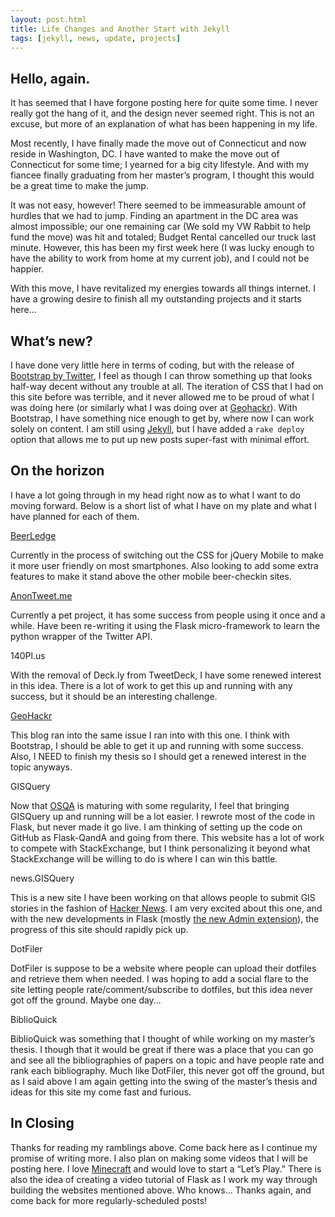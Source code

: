 ```yaml
---
layout: post.html
title: Life Changes and Another Start with Jekyll
tags: [jekyll, news, update, projects]
---
```


## Hello, again.

It has seemed that I have forgone posting here for quite some time. I never really got the hang of it, and the design never seemed right. This is not an excuse, but more of an explanation of what has been happening in my life.

Most recently, I have finally made the move out of Connecticut and now reside in Washington, DC. I have wanted to make the move out of Connecticut for some time; I yearned for a big city lifestyle. And with my fiancee finally graduating from her master’s program, I thought this would be a great time to make the jump.

It was not easy, however! There seemed to be immeasurable amount of hurdles that we had to jump. Finding an apartment in the DC area was almost impossible; our one remaining car (We sold my VW Rabbit to help fund the move) was hit and totaled; Budget Rental cancelled our truck last minute. However, this has been my first week here (I was lucky enough to have the ability to work from home at my current job), and I could not be happier.

With this move, I have revitalized my energies towards all things internet. I have a growing desire to finish all my outstanding projects and it starts here…

## What’s new?

I have done very little here in terms of coding, but with the release of [Bootstrap by Twitter][1], I feel as though I can throw something up that looks half-way decent without any trouble at all. The iteration of CSS that I had on this site before was terrible, and it never allowed me to be proud of what I was doing here (or similarly what I was doing over at [Geohackr][2]). With Bootstrap, I have something nice enough to get by, where now I can work solely on content. I am still using [Jekyll][3], but I have added a `rake deploy` option that allows me to put up new posts super-fast with minimal effort.

## On the horizon

I have a lot going through in my head right now as to what I want to do moving forward. Below is a short list of what I have on my plate and what I have planned for each of them.

[BeerLedge][4]

Currently in the process of switching out the CSS for jQuery Mobile to make it more user friendly on most smartphones. Also looking to add some extra features to make it stand above the other mobile beer-checkin sites.

[AnonTweet.me][5]

Currently a pet project, it has some success from people using it once and a while. Have been re-writing it using the Flask micro-framework to learn the python wrapper of the Twitter API.

140Pl.us

With the removal of Deck.ly from TweetDeck, I have some renewed interest in this idea. There is a lot of work to get this up and running with any success, but it should be an interesting challenge.

[GeoHackr][2]

This blog ran into the same issue I ran into with this one. I think with Bootstrap, I should be able to get it up and running with some success. Also, I NEED to finish my thesis so I should get a renewed interest in the topic anyways.

GISQuery

Now that [OSQA][6] is maturing with some regularity, I feel that bringing GISQuery up and running will be a lot easier. I rewrote most of the code in Flask, but never made it go live. I am thinking of setting up the code on GitHub as Flask-QandA and going from there. This website has a lot of work to compete with StackExchange, but I think personalizing it beyond what StackExchange will be willing to do is where I can win this battle.

news.GISQuery

This is a new site I have been working on that allows people to submit GIS stories in the fashion of [Hacker News][7]. I am very excited about this one, and with the new developments in Flask (mostly [the new Admin extension][8]), the progress of this site should rapidly pick up.

DotFiler

DotFiler is suppose to be a website where people can upload their dotfiles and retrieve them when needed. I was hoping to add a social flare to the site letting people rate/comment/subscribe to dotfiles, but this idea never got off the ground. Maybe one day…

BiblioQuick

BiblioQuick was something that I thought of while working on my master’s thesis. I though that it would be great if there was a place that you can go and see all the bibliographies of papers on a topic and have people rate and rank each bibliography. Much like DotFiler, this never got off the ground, but as I said above I am again getting into the swing of the master’s thesis and ideas for this site my come fast and furious.

## In Closing

Thanks for reading my ramblings above. Come back here as I continue my promise of writing more. I also plan on making some videos that I will be posting here. I love [Minecraft][9] and would love to start a “Let’s Play.” There is also the idea of creating a video tutorial of Flask as I work my way through building the websites mentioned above. Who knows… Thanks again, and come back for more regularly-scheduled posts!

 [1]: http://twitter.github.com/bootstrap/
 [2]: http://geohackr.com
 [3]: https://github.com/mojombo/jekyll
 [4]: http://beerledge.com
 [5]: http://anontweet.me
 [6]: http://osqa.net
 [7]: http://news.ycombinator.com
 [8]: https://github.com/jean-philippe/Flask-Dashed
 [9]: http://minecraft.net
